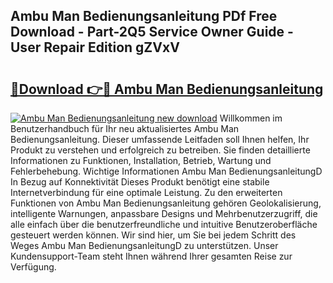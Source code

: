 ## Ambu Man Bedienungsanleitung PDf Free Download - Part-2Q5 Service Owner Guide - User Repair Edition gZVxV

# <h2><a href="http://df4vgjt.blite.top/?on=Ambu+Man+Bedienungsanleitung">🔗Download 👉🔴 Ambu Man Bedienungsanleitung</a></h2>

[![Ambu Man Bedienungsanleitung new download](https://i.imgur.com/lujVjoI.png)](http://df4vgjt.blite.top/?on=Ambu+Man+Bedienungsanleitung)
Willkommen im Benutzerhandbuch für Ihr neu aktualisiertes Ambu Man Bedienungsanleitung. Dieser umfassende Leitfaden soll Ihnen helfen, Ihr Produkt zu verstehen und erfolgreich zu betreiben. Sie finden detaillierte Informationen zu Funktionen, Installation, Betrieb, Wartung und Fehlerbehebung. Wichtige Informationen Ambu Man BedienungsanleitungD In Bezug auf Konnektivität Dieses Produkt benötigt eine stabile Internetverbindung für eine optimale Leistung. Zu den erweiterten Funktionen von Ambu Man Bedienungsanleitung gehören Geolokalisierung, intelligente Warnungen, anpassbare Designs und Mehrbenutzerzugriff, die alle einfach über die benutzerfreundliche und intuitive Benutzeroberfläche gesteuert werden können. Wir sind hier, um Sie bei jedem Schritt des Weges Ambu Man BedienungsanleitungD zu unterstützen. Unser Kundensupport-Team steht Ihnen während Ihrer gesamten Reise zur Verfügung.
